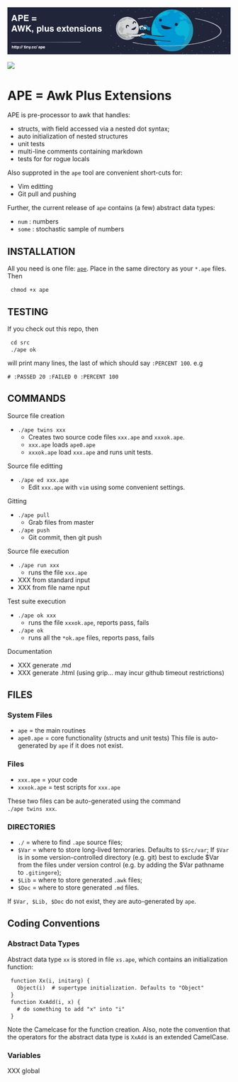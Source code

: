 <img src="etc/banner.png">

[![](https://zenodo.org/badge/117367205.svg)](https://zenodo.org/record/1146890#.WlpxPZM-f9s)

# APE = Awk Plus Extensions

APE is  pre-processor to awk that handles:

- structs, with field accessed via a nested dot syntax;
- auto initialization of nested structures
- unit tests
- multi-line comments containing markdown
- tests for for rogue locals

Also supproted in the `ape` tool are convenient
short-cuts for:

- Vim editting
- Git pull and pushing

Further, the current release of `ape` contains (a few) abstract
data types:

- `num` : numbers
- `some` : stochastic sample of numbers

## INSTALLATION

All you need is one file: [`ape`](src/ape). Place in the same
directory as your `*.ape` files. Then

     chmod +x ape

## TESTING

If you check out this repo, then 

     cd src
     ./ape ok 

will print many lines, the last of which should say `:PERCENT 100`. e.g

    # :PASSED 20 :FAILED 0 :PERCENT 100

## COMMANDS

Source file creation

- `./ape twins xxx`  
    - Creates two source code files `xxx.ape` and `xxxok.ape`.
    - `xxx.ape` loads `ape0.ape`
    - `xxxok.ape` load `xxx.ape` and runs unit tests. 

Source file editting

- `./ape ed xxx.ape`
    - Edit `xxx.ape` with `vim` using some convenient settings. 

Gitting

- `./ape pull`
    - Grab files from master
- `./ape push`
    - Git commit, then git push

Source file execution

- `./ape run xxx`
    - runs the  file `xxx.ape`
- XXX from standard input
- XXX from file name nput

Test suite execution

- `./ape ok xxx`
    - runs the  file `xxxok.ape`, reports pass, fails
- `./ape ok `
    - runs all  the `*ok.ape` files, reports pass, fails

Documentation

- XXX generate .md
- XXX generate .html (using grip... may incur github timeout restrictions)

## FILES

### System Files

- `ape`     = the main routines
- `ape0.ape` = core functionality (structs and unit tests)
  This file is auto-generated by `ape` if
   it does not exist.

### Files 

- `xxx.ape` = your code
- `xxxok.ape` = test scripts for `xxx.ape`

These two files can be auto-generated using the command   
`./ape twins xxx`.

### DIRECTORIES

- `./` = where to find  `.ape` source files; 
- `$Var` = where to store long-lived temoraries. Defaults to `$Src/var`;
  If `$Var` is in some version-controlled directory
  (e.g. git) best to exclude $Var from the files under version control
  (e.g. by adding the $Var pathname to `.gitingore`);
- `$Lib` = where to store generated `.awk` files;
- `$Doc` = where to store generated `.md` files.

If `$Var, $Lib, $Doc`  do not exist, they  are auto-generated by `ape`.

## Coding Conventions

### Abstract Data Types

Abstract data type `xx` is stored in file `xs.ape`, which contains an initialization
function:

     function Xx(i, initarg) {
       Object(i)  # supertype initialization. Defaults to "Object"
     }
     function XxAdd(i, x) {
       # do something to add "x" into "i"
     }

Note the Camelcase for the function creation. Also, note the
convention that the operators for the abstract data type is `XxAdd` is
an extended CamelCase.

### Variables

XXX global


